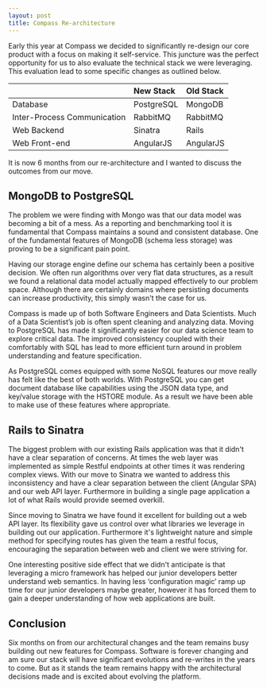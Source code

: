 ```yaml
---
layout: post
title: Compass Re-architecture
---
```


Early this year at Compass we decided to significantly re-design our core product with a focus on making it self-service. This juncture was the perfect opportunity for us to also evaluate the technical stack we were leveraging. This evaluation lead to some specific changes as outlined below.

|                             | New Stack   | Old Stack  |
| --------------------------- | :----------- | :---------- |
| Database                    | PostgreSQL  | MongoDB    |
| Inter-Process Communication | RabbitMQ    | RabbitMQ   |
| Web Backend                 | Sinatra     | Rails      |
| Web Front-end               | AngularJS   | AngularJS  |


It is now 6 months from our re-architecture and I wanted to discuss the outcomes from our move.

## MongoDB to PostgreSQL
The problem we were finding with Mongo was that our data model was becoming a bit of a mess. As a reporting and benchmarking tool it is fundamental that Compass maintains a sound and consistent database. One of the fundamental features of MongoDB (schema less storage) was proving to be a significant pain point.

Having our storage engine define our schema has certainly been a positive decision. We often run algorithms over very flat data structures, as a result we found a relational data model actually mapped effectively to our problem space. Although there are certainly domains where persisting documents can increase productivity, this simply wasn't the case for us.

Compass is made up of both Software Engineers and Data Scientists. Much of a Data Scientist’s job is often spent cleaning and analyzing data. Moving to PostgreSQL has made it significantly easier for our data science team to explore critical data. The improved consistency coupled with their comfortably with SQL has lead to more efficient turn around in problem understanding and feature specification.

As PostgreSQL comes equipped with some NoSQL features our move really has felt like the best of both worlds. With PostgreSQL you can get document database like capabilities using the JSON data type, and key/value storage with the HSTORE module. As a result we have been able to make use of these features where appropriate.

## Rails to Sinatra
The biggest problem with our existing Rails application was that it didn't have a clear separation of concerns. At times the web layer was implemented as simple Restful endpoints at other times it was rendering complex views. With our move to Sinatra we wanted to address this inconsistency and have a clear separation between the client (Angular SPA) and our web API layer. Furthermore in building a single page application a lot of what Rails would provide seemed overkill.

Since moving to Sinatra we have found it excellent for building out a web API layer. Its flexibility gave us control over what libraries we leverage in building out our application. Furthermore it's lightweight nature and simple method for specifying routes has given the team a restful focus, encouraging the separation between web and client we were striving for.

One interesting positive side effect that we didn't anticipate is that leveraging a micro framework has helped our junior developers better understand web semantics. In having less ‘configuration magic’ ramp up time for our junior developers maybe greater, however it has forced them to gain a deeper understanding of how web applications are built.

## Conclusion
Six months on from our architectural changes and the team remains busy building out new features for Compass. Software is forever changing and am sure our stack will have significant evolutions and re-writes in the years to come. But as it stands the team remains happy with the architectural decisions made and is excited about evolving the platform.
